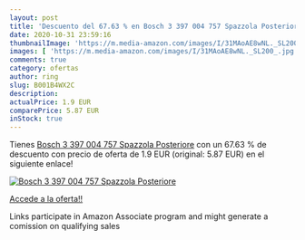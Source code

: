 ```yaml
---
layout: post
title: 'Descuento del 67.63 % en Bosch 3 397 004 757 Spazzola Posteriore'
date: 2020-10-31 23:59:16
thumbnailImage: 'https://m.media-amazon.com/images/I/31MAoAE8wNL._SL200_.jpg'
images: [ 'https://m.media-amazon.com/images/I/31MAoAE8wNL._SL200_.jpg' ]
comments: true
category: ofertas
author: ring
slug: B001B4WX2C
description:
actualPrice: 1.9 EUR
comparePrice: 5.87 EUR
inStock: true
---
```


Tienes [Bosch 3 397 004 757 Spazzola Posteriore](https://www.amazon.it/dp/B001B4WX2C/?tag=tolees00-21) con un 67.63 % de descuento con precio de oferta de 1.9 EUR (original: 5.87 EUR) en el siguiente enlace!

[![Bosch 3 397 004 757 Spazzola Posteriore](https://m.media-amazon.com/images/I/31MAoAE8wNL._SL200_.jpg)](https://www.amazon.it/dp/B001B4WX2C/?tag=tolees00-21)

[Accede a la oferta!!](https://www.amazon.it/dp/B001B4WX2C/?tag=tolees00-21)

Links participate in Amazon Associate program and might generate a comission on qualifying sales



